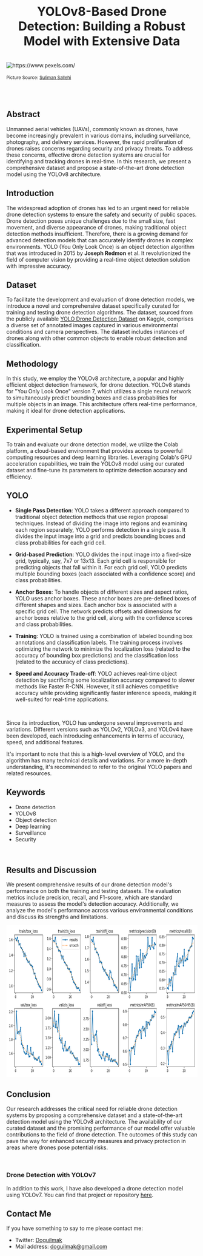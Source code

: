 <h1 align=center><font size = 6>YOLOv8-Based Drone Detection: Building a Robust Model with Extensive Data</font></h1>

<br>  

<img src="https://images.pexels.com/photos/1852984/pexels-photo-1852984.jpeg" height=550 width=1000 alt="https://www.pexels.com/"/>

<small>Picture Source: <a href="https://www.pexels.com/tr-tr/@sulimansallehi/">Suliman Sallehi</a></small>

<br>

<br>

## Abstract
Unmanned aerial vehicles (UAVs), commonly known as drones, have become increasingly prevalent in various domains, including surveillance, photography, and delivery services. However, the rapid proliferation of drones raises concerns regarding security and privacy threats. To address these concerns, effective drone detection systems are crucial for identifying and tracking drones in real-time. In this research, we present a comprehensive dataset and propose a state-of-the-art drone detection model using the YOLOv8 architecture.

## Introduction
The widespread adoption of drones has led to an urgent need for reliable drone detection systems to ensure the safety and security of public spaces. Drone detection poses unique challenges due to the small size, fast movement, and diverse appearance of drones, making traditional object detection methods insufficient. Therefore, there is a growing demand for advanced detection models that can accurately identify drones in complex environments.
YOLO (You Only Look Once) is an object detection algorithm that was introduced in 2015 by **Joseph Redmon** et al. It revolutionized the field of computer vision by providing a real-time object detection solution with impressive accuracy.

## Dataset
To facilitate the development and evaluation of drone detection models, we introduce a novel and comprehensive dataset specifically curated for training and testing drone detection algorithms. The dataset, sourced from the publicly available [YOLO Drone Detection Dataset](https://www.kaggle.com/datasets/muki2003/yolo-drone-detection-dataset) on Kaggle, comprises a diverse set of annotated images captured in various environmental conditions and camera perspectives. The dataset includes instances of drones along with other common objects to enable robust detection and classification.

## Methodology
In this study, we employ the YOLOv8 architecture, a popular and highly efficient object detection framework, for drone detection. YOLOv8 stands for "You Only Look Once" version 7, which utilizes a single neural network to simultaneously predict bounding boxes and class probabilities for multiple objects in an image. This architecture offers real-time performance, making it ideal for drone detection applications.

## Experimental Setup
To train and evaluate our drone detection model, we utilize the Colab platform, a cloud-based environment that provides access to powerful computing resources and deep learning libraries. Leveraging Colab's GPU acceleration capabilities, we train the YOLOv8 model using our curated dataset and fine-tune its parameters to optimize detection accuracy and efficiency.

## YOLO


*   **Single Pass Detection**: YOLO takes a different approach compared to traditional object detection methods that use region proposal techniques. Instead of dividing the image into regions and examining each region separately, YOLO performs detection in a single pass. It divides the input image into a grid and predicts bounding boxes and class probabilities for each grid cell.

*   **Grid-based Prediction**: YOLO divides the input image into a fixed-size grid, typically, say, 7x7 or 13x13. Each grid cell is responsible for predicting objects that fall within it. For each grid cell, YOLO predicts multiple bounding boxes (each associated with a confidence score) and class probabilities.

*   **Anchor Boxes**: To handle objects of different sizes and aspect ratios, YOLO uses anchor boxes. These anchor boxes are pre-defined boxes of different shapes and sizes. Each anchor box is associated with a specific grid cell. The network predicts offsets and dimensions for anchor boxes relative to the grid cell, along with the confidence scores and class probabilities.

*   **Training**: YOLO is trained using a combination of labeled bounding box annotations and classification labels. The training process involves optimizing the network to minimize the localization loss (related to the accuracy of bounding box predictions) and the classification loss (related to the accuracy of class predictions).

*   **Speed and Accuracy Trade-off**: YOLO achieves real-time object detection by sacrificing some localization accuracy compared to slower methods like Faster R-CNN. However, it still achieves competitive accuracy while providing significantly faster inference speeds, making it well-suited for real-time applications.

<br>

Since its introduction, YOLO has undergone several improvements and variations. Different versions such as YOLOv2, YOLOv3, and YOLOv4 have been developed, each introducing enhancements in terms of accuracy, speed, and additional features.

It's important to note that this is a high-level overview of YOLO, and the algorithm has many technical details and variations. For a more in-depth understanding, it's recommended to refer to the original YOLO papers and related resources.


## Keywords

*   Drone detection
*   YOLOv8
*   Object detection
*   Deep learning
*   Surveillance
*   Security

<br>

## Results and Discussion

We present comprehensive results of our drone detection model's performance on both the training and testing datasets. The evaluation metrics include precision, recall, and F1-score, which are standard measures to assess the model's detection accuracy. Additionally, we analyze the model's performance across various environmental conditions and discuss its strengths and limitations.

<img  src="https://github.com/doguilmak/Drone-Detection-YOLOv8x/blob/main/results/results.png" width=1000  height=400 alt="github.com/doguilmak/"/>


## Conclusion

Our research addresses the critical need for reliable drone detection systems by proposing a comprehensive dataset and a state-of-the-art detection model using the YOLOv8 architecture. The availability of our curated dataset and the promising performance of our model offer valuable contributions to the field of drone detection. The outcomes of this study can pave the way for enhanced security measures and privacy protection in areas where drones pose potential risks.

<br>

### Drone Detection with YOLOv7

In addition to this work, I have also developed a drone detection model using YOLOv7. You can find that project or repository [here](https://github.com/doguilmak/Drone-Detection-YOLOv7).

## Contact Me

If you have something to say to me please contact me:

*	Twitter: [Doguilmak](https://twitter.com/Doguilmak)
*	Mail address: doguilmak@gmail.com
